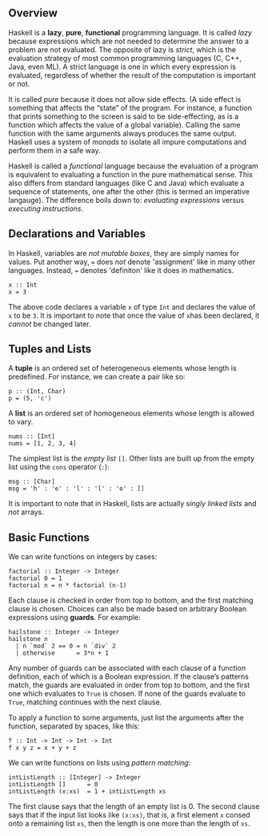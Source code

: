 ## Overview

Haskell is a **lazy**, **pure**, **functional** programming language. It is called *lazy* because expressions which are not needed to determine the answer to a problem are not evaluated. The opposite of lazy is *strict*, which is the evaluation strategy of most common programming languages (C, C++, Java, even ML). A strict language is one in which every expression is evaluated, regardless of whether the result of the computation is important or not.

It is called *pure* because it does not allow side effects. (A side effect is something that affects the “state” of the program. For instance, a function that prints something to the screen is said to be side-effecting, as is a function which affects the
value of a global variable). Calling the same function with the same arguments always produces the same output. Haskell uses a system of *monads* to isolate all impure computations and perform them in a safe way.

Haskell is called a *functional* language because the evaluation of a program is equivalent to evaluating a function in the pure mathematical sense. This also differs from standard languages (like C and Java) which evaluate a sequence of statements,
one after the other (this is termed an imperative langauge). The difference boils down to: *evaluating expressions* versus *executing instructions*.

## Declarations and Variables

In Haskell, variables are *not mutable boxes*, they are simply names for values. Put another way, ```=``` does *not* denote 'assignment' like in many other languages. Instead, ```=``` denotes 'definiton' like it does in mathematics.

```
x :: Int
x = 3
```

The above code declares a variable ```x``` of type ```Int``` and declares the value of ```x``` to be ```3```. It is important to note that once the value of ```x```has been declared, it *cannot* be changed later.

## Tuples and Lists

A **tuple** is an ordered set of heterogeneous elements whose length is predefined. For instance, we can create a pair like so:

```
p :: (Int, Char)
p = (5, 'c')
```

A **list** is an ordered set of homogeneous elements whose length is allowed to vary.

```
nums :: [Int]
nums = [1, 2, 3, 4]
```
The simplest list is the *empty list* ```[]```. Other lists are built up from the empty list using the ```cons``` operator (```:```):

```
msg :: [Char]
msg = 'h' : 'e' : 'l' : 'l' : 'o' : []
```
It is important to note that in Haskell, lists are actually *singly linked lists* and *not* arrays.

## Basic Functions

We can write functions on integers by cases:

```
factorial :: Integer -> Integer
factorial 0 = 1
factorial n = n * factorial (n-1)
```
Each clause is checked in order from top to bottom, and the first matching clause is chosen. Choices can also be made based on arbitrary Boolean expressions using **guards**. For example:

```
hailstone :: Integer -> Integer
hailstone n
  | n `mod` 2 == 0 = n `div` 2
  | otherwise      = 3*n + 1
```
Any number of guards can be associated with each clause of a function definition, each of which is a Boolean expression. If the clause’s patterns match, the guards are evaluated in order from top to bottom, and the first one which evaluates to ```True``` is chosen. If none of the guards evaluate to ```True```, matching continues with the next clause.

To apply a function to some arguments, just list the arguments after the function, separated by spaces, like this:

```
f :: Int -> Int -> Int -> Int
f x y z = x + y + z
```

We can write functions on lists using *pattern matching*:

```
intListLength :: [Integer] -> Integer
intListLength []      = 0
intListLength (x:xs)  = 1 + intListLength xs
```

The first clause says that the length of an empty list is 0. The second clause says that if the input list looks like ```(x:xs)```, that is, a first element ```x``` consed onto a remaining list ```xs```, then the length is one more than the length of ```xs```.


